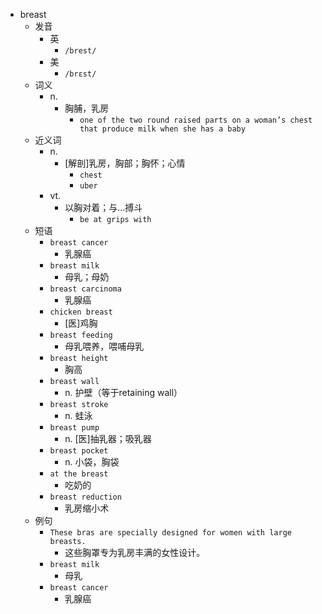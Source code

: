 - breast
  - 发音
    - 英
      - `/brest/`
    - 美
      - `/brɛst/`
  - 词义
    - n.
      - 胸脯，乳房
        - `one of the two round raised parts on a woman’s chest that produce milk when she has a baby`
  - 近义词
    - n.
      - [解剖]乳房，胸部；胸怀；心情
        - `chest`
        - `uber`
    - vt.
      - 以胸对着；与…搏斗
        - `be at grips with`
  - 短语
    - `breast cancer`
      - 乳腺癌 
    - `breast milk`
      - 母乳；母奶 
    - `breast carcinoma`
      - 乳腺癌 
    - `chicken breast`
      - [医]鸡胸 
    - `breast feeding`
      - 母乳喂养，喂哺母乳 
    - `breast height`
      - 胸高 
    - `breast wall`
      - n. 护壁（等于retaining wall） 
    - `breast stroke`
      - n. 蛙泳 
    - `breast pump`
      - n. [医]抽乳器；吸乳器 
    - `breast pocket`
      - n. 小袋，胸袋 
    - `at the breast`
      - 吃奶的 
    - `breast reduction`
      - 乳房缩小术 
  - 例句
    - `These bras are specially designed for women with large breasts.`
      - 这些胸罩专为乳房丰满的女性设计。
    - `breast milk`
      - 母乳
    - `breast cancer`
      - 乳腺癌

